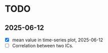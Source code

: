 # TODO

## 2025-06-12

- [X] mean value in time-series plot, 2025-06-12
- [ ] Correlation between two ICs.
